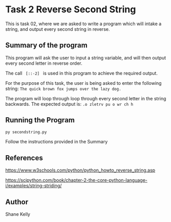 # Task 2 Reverse Second String

This is task 02, where we are asked to write a program which will intake a string, and output every second string in reverse. 

## Summary of the program

This program will ask the user to input a string variable, and will then output every second letter in reverse order.

The call ``` 
[::-2]  ``` is used in this program to achieve the required output. 

For the purpose of this task, the user is being asked to enter the following string:
```The quick brown fox jumps over the lazy dog.``` 

The program will loop through loop through every second letter in the string backwards.
The expected output is: ```.o zletrv pu o wr ch h```



## Running the Program 

```python
py secondstring.py 
```
Follow the instructions provided in the Summary 

## References
https://www.w3schools.com/python/python_howto_reverse_string.asp

https://scipython.com/book/chapter-2-the-core-python-language-i/examples/string-striding/

## Author
Shane Kelly 
 

 

